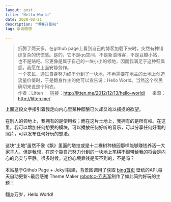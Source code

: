 ```yaml
---
layout: post
title: "Hello World"
date: 2020-02-21 
description: "博客开张啦"
tag: 杂谈随想  

---     
```


>折腾了两天多，在github page上看到自己的博客加载下来时，突然有种错综复杂的恍惚感。是的，它不是qq空间，不是新浪博客，不是豆瓣小站，也不是贴吧。它更像是属于自己的一块小小的领地，因而我满足于这种归属感。我愿在上面安静劳作。  
一个农民，通过自身努力终于分到了一块地，不再需要在地主的土地上创造流量价值时，于是翻身作主的他可以宣告说：Hello World。当然这个农民确切来说是个码农。  
作者：Litten &emsp; 链接：http://litten.me/2012/12/13/hello-world/ &emsp; 来源：http://litten.me/

上面这段文字指引着我走向内心里某种酝酿已久却又难以捕捉的欲望。<br><br>
在别人的领地上，我拥有的是使用权；而在这片土地上，我拥有的是所有权。在这里，我可以增加任何想要的模块，可以播放任何好听的音乐，可以分享任何好看的照片，可以发布任何好玩的想法。<br><br> 
这块“土地”虽然不像《飘》里面的塔拉或是十二橡树种植园那样能够赚钱养活一大家子人，但是我想，在这个靠自己努力分到的一块地上笔耕不缀带给我的将会是内心的充实与平静。很多时候，这份心境靠钱是买不到的，不是吗？<br><br>
本站基于Github Page + Jekyll搭建，背景图调用了获取 [bing首页](https://cn.bing.com/) 壁纸的API,每天自动更新~最后感谢 Theme Maker [robotcc-亢志军](https://github.com/MengZheK)制作了如此简约好玩的主题！<br><br>
翻身万岁，Hello World!